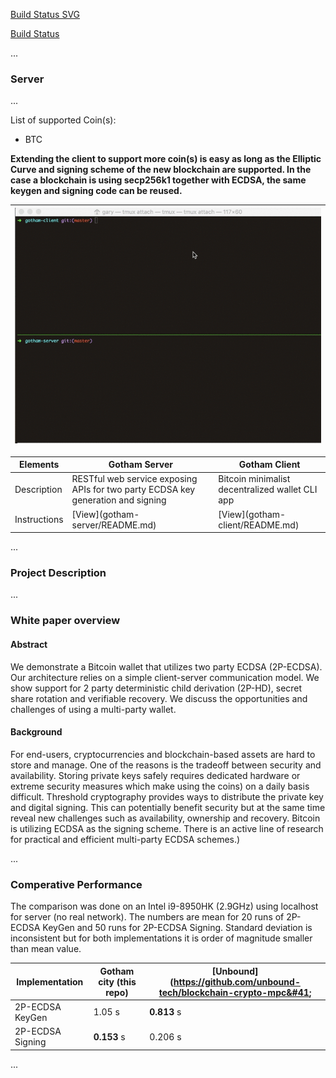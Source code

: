 [Build Status SVG](https://travis-ci.org/KZen-networks/gotham-city.svg?branch=master)

[Build Status](https://travis-ci.org/KZen-networks/gotham-city)

...

### Server

...

List of supported Coin&#40;s&#41;:


 * BTC


**Extending the client to support more coin&#40;s&#41; is easy as long as the Elliptic Curve and signing scheme of the new blockchain are supported. In the case a blockchain is using secp256k1 together with ECDSA, the same keygen and signing code can be reused.**


|![Demo.gif](/OSINT/Github/gotham-city/gotham-city-demo.gif)|
|-----------------------------|


| Elements                                       | Gotham Server                                | Gotham Client                            |
| -------------------------------------------- | -------------------------------------------- |--------------------------------------------|
| Description | RESTful web service exposing APIs for two party ECDSA key generation and signing | Bitcoin minimalist decentralized wallet CLI app |
| Instructions | [View]&#40;gotham-server/README.md&#41; | [View]&#40;gotham-client/README.md&#41; |


...

### Project Description

...

### White paper overview
#### Abstract

We demonstrate a Bitcoin wallet that utilizes two party ECDSA &#40;2P-ECDSA&#41;. Our architecture relies on a simple client-server communication model. We show support for 2 party deterministic child derivation &#40;2P-HD&#41;, secret share rotation and verifiable recovery. We discuss the opportunities and challenges of using a multi-party wallet.

#### Background

For end-users, cryptocurrencies and blockchain-based assets are hard to store and manage. One of the reasons is the tradeoff between security and availability. Storing private keys safely requires dedicated hardware or extreme security measures which make using the coins) on a daily basis difficult. Threshold cryptography provides ways to distribute the private key and digital signing. This can potentially benefit security but at the same time reveal new challenges such as availability, ownership and recovery. Bitcoin is utilizing ECDSA as the signing scheme. There is an active line of research for practical and efficient multi-party ECDSA schemes.)

...


### Comperative Performance

The comparison was done on an Intel i9-8950HK &#40;2.9GHz&#41; using localhost for server &#40;no real network&#41;. The numbers are mean for 20 runs of 2P-ECDSA KeyGen and 50 runs for 2P-ECDSA Signing. Standard deviation is inconsistent but for both implementations it is order of magnitude smaller than mean value.

|        Implementation         |   Gotham city &#40;this repo&#41;    |    [Unbound]&#40;https://github.com/unbound-tech/blockchain-crypto-mpc&#41;       |
|-------------------------------|------------------------|------------------------|
| 2P-ECDSA KeyGen                      |        1.05 s            |      **0.813** s           |
|    2P-ECDSA Signing    |      **0.153** s        |      0.206 s     |

...
